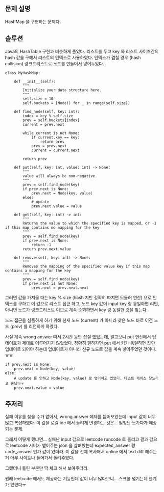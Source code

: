 ## 문제 설명
HashMap 을 구현하는 문제다.

## 솔루션
Java의 HashTable 구현과 비슷하게 풀었다. 리스트를 두고 key 와 리스트 사이즈간의 hash 값을 구해서 리스트의 인덱스로 사용하였다.
인덱스가 겹칠 경우 (hash collision) 링크드리스트로 노드를 만들어서 넣어두었다.

```python3
class MyHashMap:

    def __init__(self):
        """
        Initialize your data structure here.
        """
        self.size = 10
        self.buckets = [Node() for _ in range(self.size)]

    def find_node(self, key: int):
        index = key % self.size
        prev = self.buckets[index]
        current = prev.next

        while current is not None:
            if current.key == key:
                return prev
            prev = prev.next
            current = current.next

        return prev

    def put(self, key: int, value: int) -> None:
        """
        value will always be non-negative.
        """
        prev = self.find_node(key)
        if prev.next is None:
            prev.next = Node(key, value)
        else:
            # update
            prev.next.value = value

    def get(self, key: int) -> int:
        """
        Returns the value to which the specified key is mapped, or -1 if this map contains no mapping for the key
        """
        prev = self.find_node(key)
        if prev.next is None:
            return -1
        return prev.next.value

    def remove(self, key: int) -> None:
        """
        Removes the mapping of the specified value key if this map contains a mapping for the key
        """
        prev = self.find_node(key)
        if prev.next is not None:
            prev.next = prev.next.next
```

그러면 값을 가져올 때는 key % size (hash 지만 정확히 따지면 모듈러 연산) 으로 인덱스를 구하고 이 값으로 리스트 접근 하고,
노드 key 값이 input key 랑 동일하면 리턴, 아니면 노드가 링크드리스트 이므로 계속 순회하면서 key 랑 동일한 것을 찾는다.

노드 접근을 심플하게 하기 위해 현재 노드 (current) 가 아니라 찾은 노드 바로 이전 노드 (prev) 를 리턴하게 하였다.

사실 계속 wrong answer 떠서 2시간 동안 삽질 했었는데, 알고보니 put 연산에서 업데이트가 제대로 이루어지지 않았었다.
정확히 말하자면 put 에서 키가 동일하면 값만 업데이트 되어야 하는데 업데이트가 아니라 신규 노드로 값을 계속 넣어주었던 것이다. ㅠㅠ

```python3
if prev.next is None:
    prev.next = Node(key, value)
else:
    # update 를 안하고 Node(key, value) 로 엎어치고 있었다. 테스트 케이스 찾느라고 혼났다ㅜ
    prev.next.value = value
```

## 주저리
실패 이유를 찾을 수가 없어서, wrong answer 예제를 뜯어보았는데 input 값이 너무 많고 복잡하였다.
이 값을 로컬 ide 에서 돌리게 변경하는 것은... 엄청난 노가다가 예상되는 문제.

그래서 어떻게 했냐면...
실패난 input 값으로 leetcode runcode 로 돌리고 결과 값으로 leetcode 서버가 뱉어주는 json 을 살펴봤는데 expected_answer 랑 code_answer 인가 값이 있더라.
이 값을 전체 복사해서 online 에서 text diff 해주는 거 아무 사이트나 들어가서 돌려주었다.

그랬더니 틀린 부분만 딱 체크 해서 보여주더라.

원래 leetcode 에서도 제공하는 기능인데 값이 너무 많다보니....스크롤 넘기는데 한계가 있었다ㅜ
